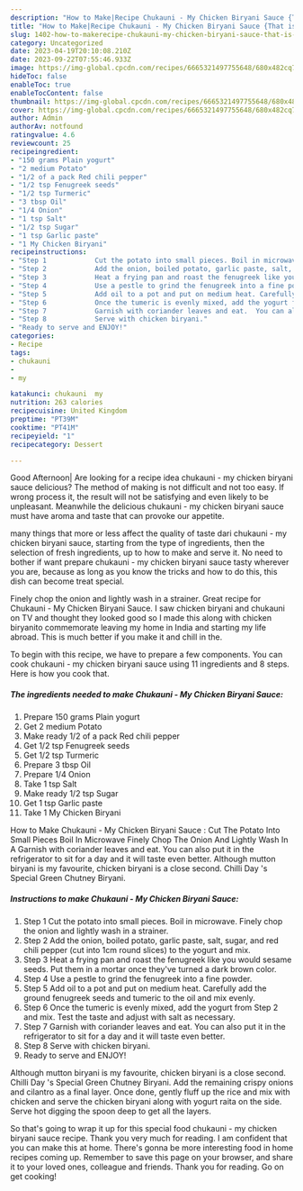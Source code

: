 ```yaml
---
description: "How to Make|Recipe Chukauni - My Chicken Biryani Sauce {That is Delicious"
title: "How to Make|Recipe Chukauni - My Chicken Biryani Sauce {That is Delicious"
slug: 1402-how-to-makerecipe-chukauni-my-chicken-biryani-sauce-that-is-delicious
category: Uncategorized
date: 2023-04-19T20:10:08.210Z
date: 2023-09-22T07:55:46.933Z
image: https://img-global.cpcdn.com/recipes/6665321497755648/680x482cq70/chukauni-my-chicken-biryani-sauce-recipe-main-photo.jpg
hideToc: false
enableToc: true
enableTocContent: false
thumbnail: https://img-global.cpcdn.com/recipes/6665321497755648/680x482cq70/chukauni-my-chicken-biryani-sauce-recipe-main-photo.jpg
cover: https://img-global.cpcdn.com/recipes/6665321497755648/680x482cq70/chukauni-my-chicken-biryani-sauce-recipe-main-photo.jpg
author: Admin
authorAv: notfound
ratingvalue: 4.6
reviewcount: 25
recipeingredient:
- "150 grams Plain yogurt"
- "2 medium Potato"
- "1/2 of a pack Red chili pepper"
- "1/2 tsp Fenugreek seeds"
- "1/2 tsp Turmeric"
- "3 tbsp Oil"
- "1/4 Onion"
- "1 tsp Salt"
- "1/2 tsp Sugar"
- "1 tsp Garlic paste"
- "1 My Chicken Biryani"
recipeinstructions:
- "Step 1            Cut the potato into small pieces. Boil in microwave. Finely chop the onion and lightly wash in a strainer."
- "Step 2            Add the onion, boiled potato, garlic paste, salt, sugar, and red chili pepper (cut into 1cm round slices) to the yogurt and mix."
- "Step 3            Heat a frying pan and roast the fenugreek like you would sesame seeds. Put them in a mortar once they&#39;ve turned a dark brown color."
- "Step 4            Use a pestle to grind the fenugreek into a fine powder."
- "Step 5            Add oil to a pot and put on medium heat. Carefully add the ground fenugreek seeds and tumeric to the oil and mix evenly."
- "Step 6            Once the tumeric is evenly mixed, add the yogurt from Step 2 and mix. Test the taste and adjust with salt as necessary."
- "Step 7            Garnish with coriander leaves and eat.  You can also put it in the refrigerator to sit for a day and it will taste even better."
- "Step 8            Serve with chicken biryani."
- "Ready to serve and ENJOY!"
categories:
- Recipe
tags:
- chukauni
- 
- my

katakunci: chukauni  my 
nutrition: 263 calories
recipecuisine: United Kingdom
preptime: "PT39M"
cooktime: "PT41M"
recipeyield: "1"
recipecategory: Dessert

---
```



Good Afternoon| Are looking for a recipe idea chukauni - my chicken biryani sauce delicious? The method of making is not difficult and not too easy. If wrong process it, the result will not be satisfying and even likely to be unpleasant. Meanwhile the delicious chukauni - my chicken biryani sauce must have aroma and taste that can provoke our appetite.






many things that more or less affect the quality of taste dari chukauni - my chicken biryani sauce, starting from the type of ingredients, then the selection of fresh ingredients, up to how to make and serve it. No need to bother if want prepare chukauni - my chicken biryani sauce tasty wherever you are, because as long as you know the tricks and how to do this, this dish can become treat special.


Finely chop the onion and lightly wash in a strainer. Great recipe for Chukauni - My Chicken Biryani Sauce. I saw chicken biryani and chukauni on TV and thought they looked good so I made this along with chicken biryanito commemorate leaving my home in India and starting my life abroad. This is much better if you make it and chill in the.


To begin with this recipe, we have to prepare a few components. You can cook chukauni - my chicken biryani sauce using 11 ingredients and 8 steps. Here is how you cook that.

<!--inarticleads1-->

##### The ingredients needed to make Chukauni - My Chicken Biryani Sauce:

1. Prepare 150 grams Plain yogurt
1. Get 2 medium Potato
1. Make ready 1/2 of a pack Red chili pepper
1. Get 1/2 tsp Fenugreek seeds
1. Get 1/2 tsp Turmeric
1. Prepare 3 tbsp Oil
1. Prepare 1/4 Onion
1. Take 1 tsp Salt
1. Make ready 1/2 tsp Sugar
1. Get 1 tsp Garlic paste
1. Take 1 My Chicken Biryani


How to Make Chukauni - My Chicken Biryani Sauce : Cut The Potato Into Small Pieces Boil In Microwave Finely Chop The Onion And Lightly Wash In A Garnish with coriander leaves and eat. You can also put it in the refrigerator to sit for a day and it will taste even better. Although mutton biryani is my favourite, chicken biryani is a close second. Chilli Day &#39;s Special Green Chutney Biryani. 

<!--inarticleads2-->

##### Instructions to make Chukauni - My Chicken Biryani Sauce:

1. Step 1            Cut the potato into small pieces. Boil in microwave. Finely chop the onion and lightly wash in a strainer.
1. Step 2            Add the onion, boiled potato, garlic paste, salt, sugar, and red chili pepper (cut into 1cm round slices) to the yogurt and mix.
1. Step 3            Heat a frying pan and roast the fenugreek like you would sesame seeds. Put them in a mortar once they&#39;ve turned a dark brown color.
1. Step 4            Use a pestle to grind the fenugreek into a fine powder.
1. Step 5            Add oil to a pot and put on medium heat. Carefully add the ground fenugreek seeds and tumeric to the oil and mix evenly.
1. Step 6            Once the tumeric is evenly mixed, add the yogurt from Step 2 and mix. Test the taste and adjust with salt as necessary.
1. Step 7            Garnish with coriander leaves and eat.  You can also put it in the refrigerator to sit for a day and it will taste even better.
1. Step 8            Serve with chicken biryani.
1. Ready to serve and ENJOY!

Although mutton biryani is my favourite, chicken biryani is a close second. Chilli Day &#39;s Special Green Chutney Biryani. Add the remaining crispy onions and cilantro as a final layer. Once done, gently fluff up the rice and mix with chicken and serve the chicken biryani along with yogurt raita on the side. Serve hot digging the spoon deep to get all the layers. 

So that's going to wrap it up for this special food chukauni - my chicken biryani sauce recipe. Thank you very much for reading. I am confident that you can make this at home. There's gonna be more interesting food in home recipes coming up. Remember to save this page on your browser, and share it to your loved ones, colleague and friends. Thank you for reading. Go on get cooking!
